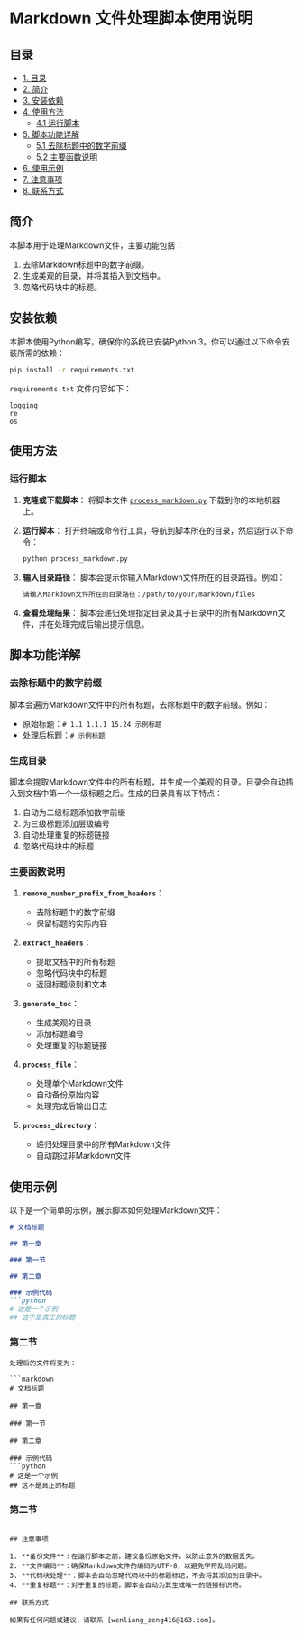 # Markdown 文件处理脚本使用说明

## 目录
- [1. 目录](#目录)
- [2. 简介](#简介)
- [3. 安装依赖](#安装依赖)
- [4. 使用方法](#使用方法)
    - [4.1 运行脚本](#运行脚本)
- [5. 脚本功能详解](#脚本功能详解)
    - [5.1 去除标题中的数字前缀](#去除标题中的数字前缀)
    - [5.2 主要函数说明](#主要函数说明)
- [6. 使用示例](#使用示例)
- [7. 注意事项](#注意事项)
- [8. 联系方式](#联系方式)



## 简介

本脚本用于处理Markdown文件，主要功能包括：
1. 去除Markdown标题中的数字前缀。
2. 生成美观的目录，并将其插入到文档中。
3. 忽略代码块中的标题。

## 安装依赖

本脚本使用Python编写，确保你的系统已安装Python 3。你可以通过以下命令安装所需的依赖：

```sh
pip install -r requirements.txt
```

`requirements.txt` 文件内容如下：

```
logging
re
os
```

## 使用方法

### 运行脚本

1. **克隆或下载脚本**：
   将脚本文件 [`process_markdown.py`](/Markdown/Scripts/process_markdown.py) 下载到你的本地机器上。

2. **运行脚本**：
   打开终端或命令行工具，导航到脚本所在的目录，然后运行以下命令：

   ```sh
   python process_markdown.py
   ```

3. **输入目录路径**：
   脚本会提示你输入Markdown文件所在的目录路径。例如：

   ```sh
   请输入Markdown文件所在的目录路径：/path/to/your/markdown/files
   ```

4. **查看处理结果**：
   脚本会递归处理指定目录及其子目录中的所有Markdown文件，并在处理完成后输出提示信息。

## 脚本功能详解

### 去除标题中的数字前缀

脚本会遍历Markdown文件中的所有标题，去除标题中的数字前缀。例如：

- 原始标题：`# 1.1 1.1.1 15.24 示例标题`
- 处理后标题：`# 示例标题`

### 生成目录

脚本会提取Markdown文件中的所有标题，并生成一个美观的目录。目录会自动插入到文档中第一个一级标题之后。生成的目录具有以下特点：

1. 自动为二级标题添加数字前缀
2. 为三级标题添加层级编号
3. 自动处理重复的标题链接
4. 忽略代码块中的标题

### 主要函数说明

1. **`remove_number_prefix_from_headers`**：
   - 去除标题中的数字前缀
   - 保留标题的实际内容

2. **`extract_headers`**：
   - 提取文档中的所有标题
   - 忽略代码块中的标题
   - 返回标题级别和文本

3. **`generate_toc`**：
   - 生成美观的目录
   - 添加标题编号
   - 处理重复的标题链接

4. **`process_file`**：
   - 处理单个Markdown文件
   - 自动备份原始内容
   - 处理完成后输出日志

5. **`process_directory`**：
   - 递归处理目录中的所有Markdown文件
   - 自动跳过非Markdown文件

## 使用示例

以下是一个简单的示例，展示脚本如何处理Markdown文件：

```markdown
# 文档标题

## 第一章

### 第一节

## 第二章

### 示例代码
```python
# 这是一个示例
## 这不是真正的标题
```

### 第二节
```
处理后的文件将变为：

```markdown
# 文档标题

## 第一章

### 第一节

## 第二章

### 示例代码
```python
# 这是一个示例
## 这不是真正的标题
```

### 第二节
```

## 注意事项

1. **备份文件**：在运行脚本之前，建议备份原始文件，以防止意外的数据丢失。
2. **文件编码**：确保Markdown文件的编码为UTF-8，以避免字符乱码问题。
3. **代码块处理**：脚本会自动忽略代码块中的标题标记，不会将其添加到目录中。
4. **重复标题**：对于重复的标题，脚本会自动为其生成唯一的链接标识符。

## 联系方式

如果有任何问题或建议，请联系 [wenliang_zeng416@163.com]。
